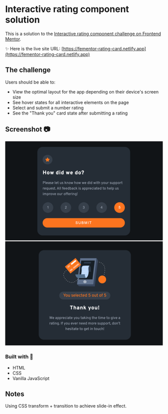 # Interactive rating component solution

This is a solution to the [Interactive rating component challenge on Frontend Mentor](https://www.frontendmentor.io/challenges/interactive-rating-component-koxpeBUmI).

✨ Here is the live site URL: [https://fementor-rating-card.netlify.app](https://fementor-rating-card.netlify.app)

## The challenge

Users should be able to:

- View the optimal layout for the app depending on their device's screen size
- See hover states for all interactive elements on the page
- Select and submit a number rating
- See the "Thank you" card state after submitting a rating

## Screenshot 📷

![](./images/screenshot/rating-card.png)
![](./images/screenshot/thank-you-card.png)

### Built with 🔧

- HTML
- CSS
- Vanilla JavaScript

## Notes

Using CSS transform + transition to achieve slide-in effect.

